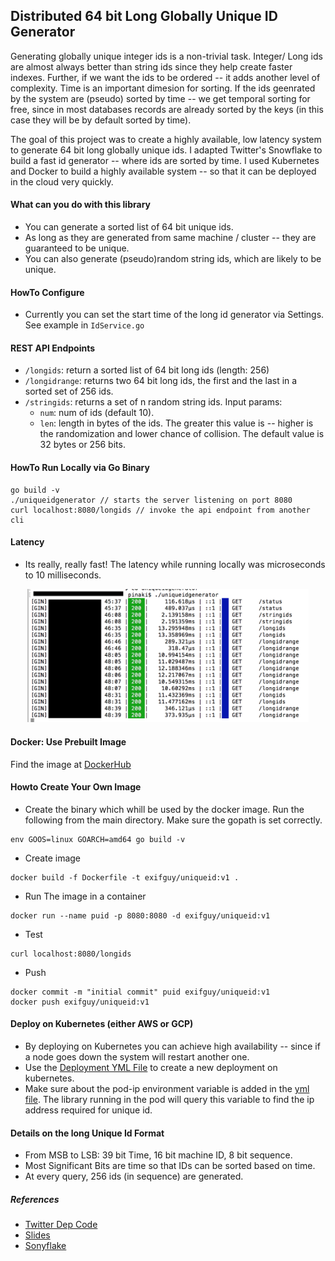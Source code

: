 ## Distributed 64 bit Long Globally Unique ID Generator
Generating globally unique integer ids is a non-trivial task. Integer/ Long ids are
 almost always better than string ids since they help create faster indexes.
Further, if we want the ids to be ordered -- it adds another level of complexity. 
Time is an important dimesion for sorting. If the ids geenrated by the system are (pseudo) sorted by time -- we get temporal sorting for free, 
since in most databases records are already sorted by the keys (in this case they will be by default sorted by time).

The goal of this project was to create a highly available, low latency system to generate 64 bit long globally unique ids.
I adapted Twitter's Snowflake to build a fast id generator -- where ids are sorted by time.
I used Kubernetes and Docker to build a highly available system -- so that it can be deployed in the cloud very quickly.

#### What can you do with this library
* You can generate a sorted list of  64 bit unique ids.
* As long as they are generated from same machine / cluster -- they are guaranteed to be unique.
* You can also generate (pseudo)random string ids, which are likely to be unique.

#### HowTo Configure
* Currently you can set the start time of the long id generator via Settings. See example in `IdService.go`
#### REST API Endpoints
* `/longids`: return a sorted list of 64 bit long ids (length: 256)
* `/longidrange`: returns two 64 bit long ids, the first and the last in a sorted set of 256 ids.
* `/stringids`: returns a set of n random string ids. Input params:
  * `num`: num of ids (default 10).
  * `len`: length in bytes of the ids. The greater this value is -- higher is the randomization and lower chance of collision.
  The default value is 32 bytes or 256 bits.
#### HowTo Run Locally via Go Binary
```
go build -v
./uniqueidgenerator // starts the server listening on port 8080
curl localhost:8080/longids // invoke the api endpoint from another cli
```
#### Latency
* Its really, really fast! The latency while running locally was microseconds to 10 milliseconds.
<p align="center">
<img src="unique-id-time.png?raw=true" width="450"/>
</p>

#### Docker: Use Prebuilt Image
Find the image at [DockerHub](https://hub.docker.com/r/exifguy/uniqueid/)
#### Howto Create Your Own  Image
* Create the binary which whill be used by the docker image. Run the following from the main directory.
Make sure the gopath is set correctly.
```
env GOOS=linux GOARCH=amd64 go build -v
```
* Create image
```
docker build -f Dockerfile -t exifguy/uniqueid:v1 .
```
* Run The image in a container
```
docker run --name puid -p 8080:8080 -d exifguy/uniqueid:v1
```
* Test
```
curl localhost:8080/longids
```
* Push
```
docker commit -m "initial commit" puid exifguy/uniqueid:v1
docker push exifguy/uniqueid:v1
```
#### Deploy on Kubernetes (either AWS or GCP)
* By deploying on  Kubernetes you can achieve high availability -- since if a node
goes down the system will restart another one.
* Use the  [Deployment YML File](./unique-id-deployment.yaml) to create a new deployment on kubernetes.
* Make sure about the pod-ip environment variable is added in the [yml file](./unique-id-deployment.yaml). 
The library running in the pod will query this variable to find the ip address required for unique id.
#### Details on the long Unique Id Format
* From MSB to LSB: 39 bit Time, 16 bit machine ID, 8 bit sequence.
* Most Significant Bits are time so that IDs can be sorted based on time.
* At every query, 256 ids (in sequence) are generated.
##### References
* [Twitter Dep Code](https://github.com/twitter/snowflake)
* [Slides](https://www.slideshare.net/davegardnerisme/unique-id-generation-in-distributed-systems)
* [Sonyflake](https://github.com/sony/sonyflake)
